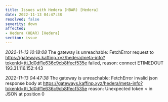 ```yaml
---
title: Issues with Hedera (HBAR) [Hedera]
date: 2022-11-13 04:47:38
resolved: false
severity: down
affected:
- Hedera (HBAR) [Hedera]
section: issue
---
```


*2022-11-13 10:18:08* The gateway is unreachable: FetchError request to https://gateways.kaffinp.xyz/hedera/meta-info?tokenId=tti_1d0df1e636c9cb8ffecf535e failed, reason: connect ETIMEDOUT 193.31.116.152:443

*2022-11-13 04:47:38* The gateway is unreachable: FetchError invalid json response body at https://gateways.kaffinp.xyz/hedera/meta-info?tokenId=tti_1d0df1e636c9cb8ffecf535e reason: Unexpected token < in JSON at position 0